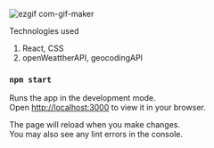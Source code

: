 

![ezgif com-gif-maker](https://user-images.githubusercontent.com/79110340/185691503-963972d0-8a87-4abe-bbb9-b565f6247b12.gif)

Technologies used
1. React, CSS
2. openWeattherAPI, geocodingAPI


### `npm start`

Runs the app in the development mode.\
Open [http://localhost:3000](http://localhost:3000) to view it in your browser.

The page will reload when you make changes.\
You may also see any lint errors in the console.
